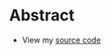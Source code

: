 # Abstract

- View my [source code](https://github.com/SoldierDown/work_space/tree/master/cs523%40rutgers/assignment2/problem2/code)
